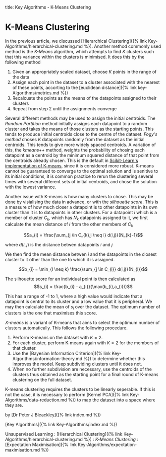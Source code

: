 title: Key Algorithms - K-Means Clustering

# K-Means Clustering

In the previous article, we discussed [Hierarchical Clustering]({% link Key-Algorithms/hierarchical-clustering.md %}). Another method commonly used method is the *K-Means* algorithm, which attempts to find $K$ clusters such that this variance within the clusters is minimised. It does this by the following method

1. Given an appropriately scaled dataset, choose $K$ points in the range of the data
2. Assign each point in the dataset to a cluster associated with the nearest of these points, accorting to the [euclidean distance]({% link key-Algorithms/metrics.md %})
3. Recalcuate the points as the means of the datapoints assigned to their clusters
4. Repeat from step 2 until the assignments converge

Several different methods may be used to assign the initial centroids. The *Random Partition* method initially assigns each datapoint to a random cluster and takes the means of those clusters as the starting points. This tends to produce initial centroids close to the centre of the dataset. *Fogy's method* choses $K$ datapoints randomly from the dataset as the initial centroids. This tends to give more widely spaced centroids. A variation of this, the *kmeans++* method, weights the probability of chosing each datapoint as a centroid by the minimum squared distance of that point from the centroids already chosen. This is the default in [Scikit-Learn's implementation of K-means](https://scikit-learn.org/stable/modules/generated/sklearn.cluster.KMeans.html), since it is considered more robust. K-means cannot be guaranteed to converge to the optimal solution and is senitive to its initial conditions, it is common practice to rerun the clustering several times with several different sets of initial centroids, and chose the solution with the lowest variance.

Another issue with K-means is how many clusters to chose. This may be done by visialising the data in advance, or with the *silhouette score*. This is a measure of how much closer a datapoint is to other datapoints in its own cluster than it is to datapoints in other clusters. For a datapoint $i$ which is a member of cluster $C_{k}$, which has $N_{k}$ datapoints assigned to it, we first calculate the mean distance of $i$ from the other members of $C_{k}$

$$a_{i} = \frac{\sum_{j \in C_{k},j \neq i} d(i,j)}{N_{k}-1}$$

where $d(i,j)$ is the distance betwen datapoints $i$ and $j$

We then find the mean distance betwen $i$ and the datapoints in the closest cluster to it other than the one to which it is assigned.

$$b_{i} = \min_{l \neq k} \frac{\sum_{j \in C_{l}} d(i,j)}{N_{l}}$$

The silhouette score for an individual point is then calculated as $$s_{i} = \frac{b_{i} - a_{i}}{\max(b_{i},a_{i})}$$

This has a range of -1 to 1, where a high value would indicate that a datapoint is central to its cluster and a low value that it is peripheral. We may then calculate the mean of $s_{i}$ over the dataset. The optimum number of clusters is the one that maximises this score.

*X-means* is a variant of K-means that aims to select the optimum number of clusters automatically. This follows the following procedure.
1. Perform K-means on the dataset with $K=2$.
2. For each cluster, perform K-means again with $K=2$ for the members of that cluster.
3. Use the [Bayesian Information Criterion]({% link Key-Algorithms/information-theory.md %}) to determine whether this improves the model. Keep subdividing clusters until it does not.
4. When no further subdivision are necessary, use the centroids of the clusters thus obtained as the starting point for a final round of K-means clustering on the full dataset.

K-means clustering requires the clusters to be linearly seperable. If this is not the case, it is necessary to perform [Kernel PCA]({% link Key-Algorithms/data-reduction.md %}) to map the dataset into a space where they are.

by [Dr Peter J Bleackley]({% link index.md %})

[Key Algorithms]({% link Key-Algorithms/index.md %})

Unsupervised Learning
: [Hierarchical Clustering]({% link Key-Algorithms/hierarchical-clustering.md %})
: *K-Means Clustering*
: [Expectation Maximisation]({% link Key-Algorithms/expectation-maximisation.md %})


